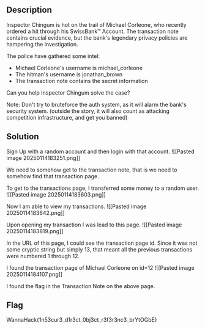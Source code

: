 ## Description
Inspector Chingum is hot on the trail of Michael Corleone, who recently ordered a hit through his SwissBank™ Account. The transaction note contains crucial evidence, but the bank's legendary privacy policies are hampering the investigation.

The police have gathered some intel:

- Michael Corleone's username is michael_corleone
- The hitman's username is jonathan_brown
- The transaction note contains the secret information

Can you help Inspector Chingum solve the case?

Note: Don't try to bruteforce the auth system, as it will alarm the bank's security system. (outside the story, it will also count as attacking competition infrastructure, and get you banned)

## Solution
Sign Up with a random account and then login with that account.
![[Pasted image 20250114183251.png]]

We need to somehow get to the transaction note, that is we need to somehow find that transaction page.

To get to the transactions page, I transferred some money to a random user.
![[Pasted image 20250114183603.png]]

Now I am able to view my transactions.
![[Pasted image 20250114183642.png]]

Upon opening my transaction I was lead to this page.
![[Pasted image 20250114183819.png]]

In the URL of this page, I could see the transaction page id. Since it was not some cryptic string but simply 13, that meant all the previous transactions were numbered 1 through 12.

I found the transaction page of Michael Corleone on id=12
![[Pasted image 20250114184107.png]]

I found the flag in the Transaction Note on the above page.

## Flag
WannaHack{1n53cur3_d1r3ct_0bj3ct_r3f3r3nc3_brYtOGbE}